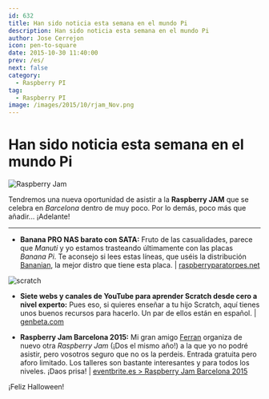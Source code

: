 ```yaml
---
id: 632
title: Han sido noticia esta semana en el mundo Pi
description: Han sido noticia esta semana en el mundo Pi
author: Jose Cerrejon
icon: pen-to-square
date: 2015-10-30 11:40:00
prev: /es/
next: false
category:
  - Raspberry PI
tag:
  - Raspberry PI
image: /images/2015/10/rjam_Nov.png
---
```


# Han sido noticia esta semana en el mundo Pi

![Raspberry Jam](/images/2015/10/rjam_Nov.png)

Tendremos una nueva oportunidad de asistir a la **Raspberry JAM** que se celebra en *Barcelona* dentro de muy poco. Por lo demás, poco más que añadir... ¡Adelante!

- - -

* **Banana PRO NAS barato con SATA:** Fruto de las casualidades, parece que *Manuti* y yo estamos trasteando últimamente con las placas *Banana Pi*. Te aconsejo si lees estas líneas, que uséis la distribución [Bananian](https://www.bananian.org/), la mejor distro que tiene esta placa. | [raspberryparatorpes.net](http://raspberryparatorpes.net/empezando/banana-pro-nas-barato-con-sata/)

![scratch](/images/2015/10/scratch.png)

* **Siete webs y canales de YouTube para aprender Scratch desde cero a nivel experto:** Pues eso, si quieres enseñar a tu hijo Scratch, aquí tienes unos buenos recursos para hacerlo. Un par de ellos están en español. | [genbeta.com](http://www.genbeta.com/herramientas/siete-webs-y-canales-de-youtube-para-aprender-scratch-desde-0-a-nivel-experto)

* **Raspberry Jam Barcelona 2015:** Mi gran amigo [Ferran](https://twitter.com/FerriTheMaker) organiza de nuevo otra *Raspberry Jam* (¡Dos el mismo año!) a la que yo no podré asistir, pero vosotros seguro que no os la perdeis. Entrada gratuita pero aforo limitado. Los talleres son bastante interesantes y para todos los niveles. ¡Daos prisa! | [eventbrite.es > Raspberry Jam Barcelona 2015](http://www.eventbrite.es/e/entradas-raspberry-jam-barcelona-2015-19173424228)

¡Feliz Halloween!